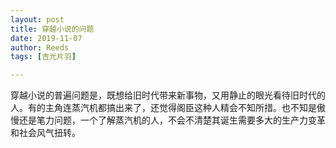 ```yaml
---
layout: post
title: 穿越小说的问题
date: 2019-11-07
author: Reeds
tags: [吉光片羽]

---
```


 穿越小说的普遍问题是，既想给旧时代带来新事物，又用静止的眼光看待旧时代的人。有的主角连蒸汽机都搞出来了，还觉得阁臣这种人精会不知所措。也不知是傲慢还是笔力问题，一个了解蒸汽机的人，不会不清楚其诞生需要多大的生产力变革和社会风气扭转。

  